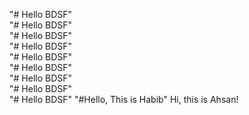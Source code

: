 "# Hello BDSF"  
"# Hello BDSF"  
"# Hello BDSF"  
"# Hello BDSF"  
"# Hello BDSF"  
"# Hello BDSF"  
"# Hello BDSF"  
"# Hello BDSF"  
"# Hello BDSF" 
"#Hello, This is Habib" 
Hi, this is Ahsan!
